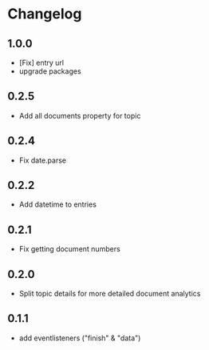 # Changelog

## 1.0.0

- [Fix] entry url
- upgrade packages

## 0.2.5

- Add all documents property for topic

## 0.2.4

- Fix date.parse

## 0.2.2

- Add datetime to entries

## 0.2.1

- Fix getting document numbers

## 0.2.0

- Split topic details for more detailed document analytics

## 0.1.1

- add eventlisteners ("finish" & "data")
